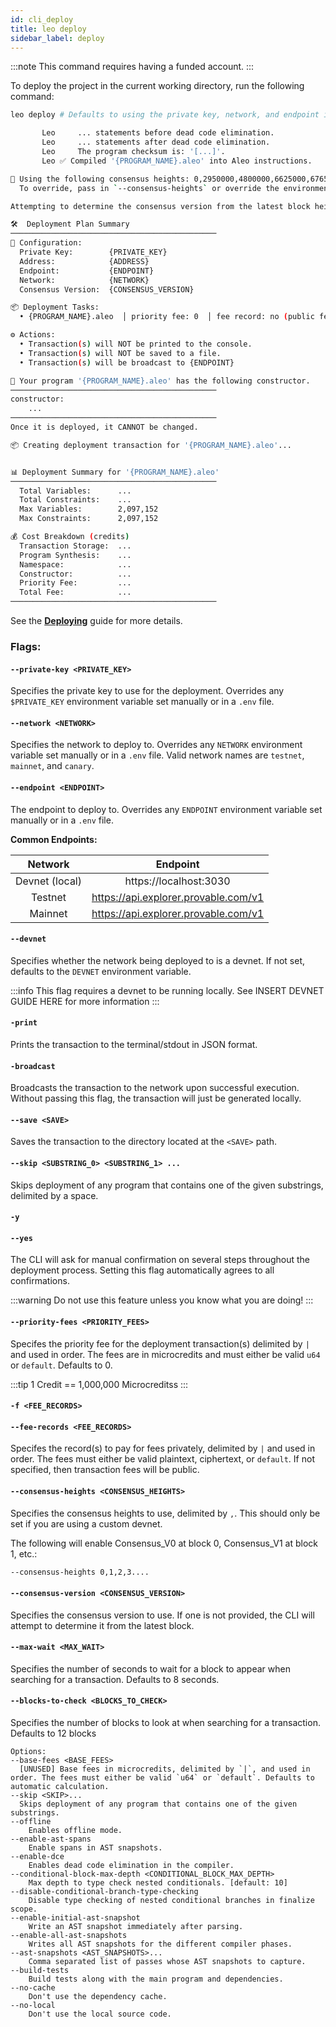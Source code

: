 ```yaml
---
id: cli_deploy
title: leo deploy
sidebar_label: deploy
---
```


:::note
This command requires having a funded account. 
:::

To deploy the project in the current working directory, run the following command:

```bash
leo deploy # Defaults to using the private key, network, and endpoint in .env or environment variables
```


```bash title="sample output:"
       Leo     ... statements before dead code elimination.
       Leo     ... statements after dead code elimination.
       Leo     The program checksum is: '[...]'.
       Leo ✅ Compiled '{PROGRAM_NAME}.aleo' into Aleo instructions.

📢 Using the following consensus heights: 0,2950000,4800000,6625000,6765000,7600000,8365000,9173000,9800000
  To override, pass in `--consensus-heights` or override the environment variable `CONSENSUS_VERSION_HEIGHTS`.

Attempting to determine the consensus version from the latest block height at {ENDPOINT}...

🛠️  Deployment Plan Summary
──────────────────────────────────────────────
🔧 Configuration:
  Private Key:        {PRIVATE_KEY}
  Address:            {ADDRESS}
  Endpoint:           {ENDPOINT}
  Network:            {NETWORK}
  Consensus Version:  {CONSENSUS_VERSION}

📦 Deployment Tasks:
  • {PROGRAM_NAME}.aleo  │ priority fee: 0  │ fee record: no (public fee)

⚙️ Actions:
  • Transaction(s) will NOT be printed to the console.
  • Transaction(s) will NOT be saved to a file.
  • Transaction(s) will be broadcast to {ENDPOINT}

🔧 Your program '{PROGRAM_NAME}.aleo' has the following constructor.
──────────────────────────────────────────────
constructor:
    ...
──────────────────────────────────────────────
Once it is deployed, it CANNOT be changed.

📦 Creating deployment transaction for '{PROGRAM_NAME}.aleo'...


📊 Deployment Summary for '{PROGRAM_NAME}.aleo'
──────────────────────────────────────────────
  Total Variables:      ...
  Total Constraints:    ...
  Max Variables:        2,097,152
  Max Constraints:      2,097,152

💰 Cost Breakdown (credits)
  Transaction Storage:  ...
  Program Synthesis:    ...
  Namespace:            ...
  Constructor:          ...
  Priority Fee:         ...
  Total Fee:            ...
──────────────────────────────────────────────
```

See the **[Deploying](./../guides/03_deploying.md)** guide for more details.


### Flags:

#### `--private-key <PRIVATE_KEY>`
Specifies the private key to use for the deployment. Overrides any `$PRIVATE_KEY` environment variable set manually or in a `.env` file.

#### `--network <NETWORK>`
Specifies the network to deploy to. Overrides any `NETWORK` environment variable set manually or in a `.env` file.  Valid network names are `testnet`, `mainnet`, and `canary`.


#### `--endpoint <ENDPOINT>`
The endpoint to deploy to. Overrides any `ENDPOINT` environment variable set manually or in a `.env` file.

**Common Endpoints:**

| Network |  Endpoint  |
|:---------:|:------:|
| Devnet (local)  | https://localhost:3030 | 
| Testnet  | https://api.explorer.provable.com/v1| 
| Mainnet  | https://api.explorer.provable.com/v1| 


#### `--devnet`
Specifies whether the network being deployed to is a devnet. If not set, defaults to the `DEVNET` environment variable.

:::info
This flag requires a devnet to be running locally.  See INSERT DEVNET GUIDE HERE for more information
:::


#### `-print`
Prints the transaction to the terminal/stdout in JSON format.

#### `-broadcast`
Broadcasts the transaction to the network upon successful execution.  Without passing this flag, the transaction will just be generated locally.

#### `--save <SAVE>`
Saves the transaction to the directory located at the `<SAVE>` path.

#### `--skip <SUBSTRING_0> <SUBSTRING_1> ...`
Skips deployment of any program that contains one of the given substrings, delimited by a space.

#### `-y`
#### `--yes`
The CLI will ask for manual confirmation on several steps throughout the deployment process.  Setting this flag automatically agrees to all confirmations.

:::warning
Do not use this feature unless you know what you are doing!
:::

#### `--priority-fees <PRIORITY_FEES>`
Specifes the priority fee for the deployment transaction(s) delimited by `|` and used in order. The fees are in microcredits and must either be valid `u64` or `default`. Defaults to 0.

:::tip
1 Credit == 1,000,000 Microcreditss
:::


#### `-f <FEE_RECORDS>`
#### `--fee-records <FEE_RECORDS>`

Specifes the record(s) to pay for fees privately, delimited by `|` and used in order. The fees must either be valid plaintext, ciphertext, or `default`.  If not specified, then transaction fees will be public.


#### `--consensus-heights <CONSENSUS_HEIGHTS>`
Specifies the consensus heights to use, delimited by `,`. This should only be set if you are using a custom devnet.

The following will enable Consensus_V0 at block 0, Consensus_V1 at block 1, etc.:
```bash
--consensus-heights 0,1,2,3....
```


#### `--consensus-version <CONSENSUS_VERSION>`
Specifies the consensus version to use. If one is not provided, the CLI will attempt to determine it from the latest block.

#### `--max-wait <MAX_WAIT>`
Specifies the number of seconds to wait for a block to appear when searching for a transaction. Defaults to 8 seconds.

#### `--blocks-to-check <BLOCKS_TO_CHECK>`
Specifies the number of blocks to look at when searching for a transaction.  Defaults to 12 blocks

```
Options:
--base-fees <BASE_FEES>
  [UNUSED] Base fees in microcredits, delimited by `|`, and used in order. The fees must either be valid `u64` or `default`. Defaults to automatic calculation.
--skip <SKIP>...
  Skips deployment of any program that contains one of the given substrings.
--offline
    Enables offline mode.
--enable-ast-spans
    Enable spans in AST snapshots.
--enable-dce
    Enables dead code elimination in the compiler.
--conditional-block-max-depth <CONDITIONAL_BLOCK_MAX_DEPTH>
    Max depth to type check nested conditionals. [default: 10]
--disable-conditional-branch-type-checking
    Disable type checking of nested conditional branches in finalize scope.
--enable-initial-ast-snapshot
    Write an AST snapshot immediately after parsing.
--enable-all-ast-snapshots
    Writes all AST snapshots for the different compiler phases.
--ast-snapshots <AST_SNAPSHOTS>...
    Comma separated list of passes whose AST snapshots to capture.
--build-tests
    Build tests along with the main program and dependencies.
--no-cache
    Don't use the dependency cache.
--no-local
    Don't use the local source code.
```

